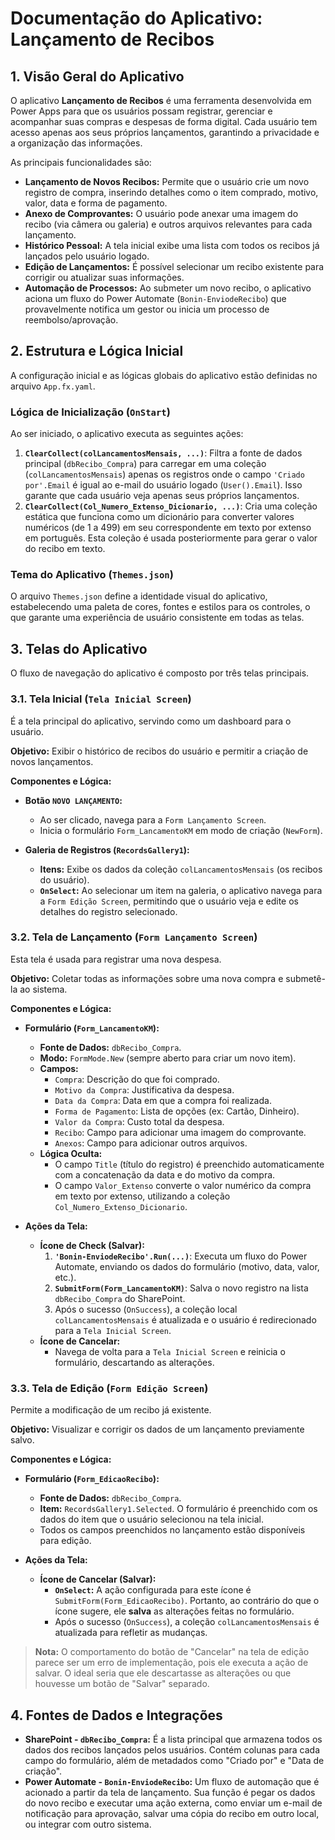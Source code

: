 # Documentação do Aplicativo: Lançamento de Recibos

## 1. Visão Geral do Aplicativo

O aplicativo **Lançamento de Recibos** é uma ferramenta desenvolvida em Power Apps para que os usuários possam registrar, gerenciar e acompanhar suas compras e despesas de forma digital. Cada usuário tem acesso apenas aos seus próprios lançamentos, garantindo a privacidade e a organização das informações.

As principais funcionalidades são:
- **Lançamento de Novos Recibos:** Permite que o usuário crie um novo registro de compra, inserindo detalhes como o item comprado, motivo, valor, data e forma de pagamento.
- **Anexo de Comprovantes:** O usuário pode anexar uma imagem do recibo (via câmera ou galeria) e outros arquivos relevantes para cada lançamento.
- **Histórico Pessoal:** A tela inicial exibe uma lista com todos os recibos já lançados pelo usuário logado.
- **Edição de Lançamentos:** É possível selecionar um recibo existente para corrigir ou atualizar suas informações.
- **Automação de Processos:** Ao submeter um novo recibo, o aplicativo aciona um fluxo do Power Automate (`Bonin-EnviodeRecibo`) que provavelmente notifica um gestor ou inicia um processo de reembolso/aprovação.

## 2. Estrutura e Lógica Inicial

A configuração inicial e as lógicas globais do aplicativo estão definidas no arquivo `App.fx.yaml`.

### Lógica de Inicialização (`OnStart`)

Ao ser iniciado, o aplicativo executa as seguintes ações:

1.  **`ClearCollect(colLancamentosMensais, ...)`**: Filtra a fonte de dados principal (`dbRecibo_Compra`) para carregar em uma coleção (`colLancamentosMensais`) apenas os registros onde o campo `'Criado por'.Email` é igual ao e-mail do usuário logado (`User().Email`). Isso garante que cada usuário veja apenas seus próprios lançamentos.
2.  **`ClearCollect(Col_Numero_Extenso_Dicionario, ...)`**: Cria uma coleção estática que funciona como um dicionário para converter valores numéricos (de 1 a 499) em seu correspondente em texto por extenso em português. Esta coleção é usada posteriormente para gerar o valor do recibo em texto.

### Tema do Aplicativo (`Themes.json`)

O arquivo `Themes.json` define a identidade visual do aplicativo, estabelecendo uma paleta de cores, fontes e estilos para os controles, o que garante uma experiência de usuário consistente em todas as telas.

## 3. Telas do Aplicativo

O fluxo de navegação do aplicativo é composto por três telas principais.

### 3.1. Tela Inicial (`Tela Inicial Screen`)

É a tela principal do aplicativo, servindo como um dashboard para o usuário.

**Objetivo:**
Exibir o histórico de recibos do usuário e permitir a criação de novos lançamentos.

**Componentes e Lógica:**

-   **Botão `NOVO LANÇAMENTO`:**
    -   Ao ser clicado, navega para a `Form Lançamento Screen`.
    -   Inicia o formulário `Form_LancamentoKM` em modo de criação (`NewForm`).

-   **Galeria de Registros (`RecordsGallery1`):**
    -   **Itens:** Exibe os dados da coleção `colLancamentosMensais` (os recibos do usuário).
    -   **`OnSelect`:** Ao selecionar um item na galeria, o aplicativo navega para a `Form Edição Screen`, permitindo que o usuário veja e edite os detalhes do registro selecionado.

### 3.2. Tela de Lançamento (`Form Lançamento Screen`)

Esta tela é usada para registrar uma nova despesa.

**Objetivo:**
Coletar todas as informações sobre uma nova compra e submetê-la ao sistema.

**Componentes e Lógica:**

-   **Formulário (`Form_LancamentoKM`):**
    -   **Fonte de Dados:** `dbRecibo_Compra`.
    -   **Modo:** `FormMode.New` (sempre aberto para criar um novo item).
    -   **Campos:**
        -   `Compra`: Descrição do que foi comprado.
        -   `Motivo da Compra`: Justificativa da despesa.
        -   `Data da Compra`: Data em que a compra foi realizada.
        -   `Forma de Pagamento`: Lista de opções (ex: Cartão, Dinheiro).
        -   `Valor da Compra`: Custo total da despesa.
        -   `Recibo`: Campo para adicionar uma imagem do comprovante.
        -   `Anexos`: Campo para adicionar outros arquivos.
    -   **Lógica Oculta:**
        -   O campo `Title` (título do registro) é preenchido automaticamente com a concatenação da data e do motivo da compra.
        -   O campo `Valor_Extenso` converte o valor numérico da compra em texto por extenso, utilizando a coleção `Col_Numero_Extenso_Dicionario`.

-   **Ações da Tela:**
    -   **Ícone de Check (Salvar):**
        1.  **`'Bonin-EnviodeRecibo'.Run(...)`**: Executa um fluxo do Power Automate, enviando os dados do formulário (motivo, data, valor, etc.).
        2.  **`SubmitForm(Form_LancamentoKM)`**: Salva o novo registro na lista `dbRecibo_Compra` do SharePoint.
        3.  Após o sucesso (`OnSuccess`), a coleção local `colLancamentosMensais` é atualizada e o usuário é redirecionado para a `Tela Inicial Screen`.
    -   **Ícone de Cancelar:**
        -   Navega de volta para a `Tela Inicial Screen` e reinicia o formulário, descartando as alterações.

### 3.3. Tela de Edição (`Form Edição Screen`)

Permite a modificação de um recibo já existente.

**Objetivo:**
Visualizar e corrigir os dados de um lançamento previamente salvo.

**Componentes e Lógica:**

-   **Formulário (`Form_EdicaoRecibo`):**
    -   **Fonte de Dados:** `dbRecibo_Compra`.
    -   **Item:** `RecordsGallery1.Selected`. O formulário é preenchido com os dados do item que o usuário selecionou na tela inicial.
    -   Todos os campos preenchidos no lançamento estão disponíveis para edição.

-   **Ações da Tela:**
    -   **Ícone de Cancelar (Salvar):**
        -   **`OnSelect`:** A ação configurada para este ícone é `SubmitForm(Form_EdicaoRecibo)`. Portanto, ao contrário do que o ícone sugere, ele **salva** as alterações feitas no formulário.
        -   Após o sucesso (`OnSuccess`), a coleção `colLancamentosMensais` é atualizada para refletir as mudanças.

> **Nota:** O comportamento do botão de "Cancelar" na tela de edição parece ser um erro de implementação, pois ele executa a ação de salvar. O ideal seria que ele descartasse as alterações ou que houvesse um botão de "Salvar" separado.

## 4. Fontes de Dados e Integrações

-   **SharePoint - `dbRecibo_Compra`:** É a lista principal que armazena todos os dados dos recibos lançados pelos usuários. Contém colunas para cada campo do formulário, além de metadados como "Criado por" e "Data de criação".
-   **Power Automate - `Bonin-EnviodeRecibo`:** Um fluxo de automação que é acionado a partir da tela de lançamento. Sua função é pegar os dados do novo recibo e executar uma ação externa, como enviar um e-mail de notificação para aprovação, salvar uma cópia do recibo em outro local, ou integrar com outro sistema.
